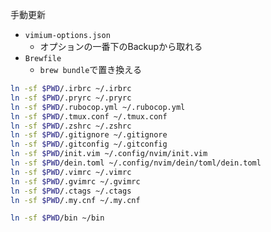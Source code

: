 手動更新

- `vimium-options.json`
  - オプションの一番下のBackupから取れる
- `Brewfile`
  - `brew bundle`で置き換える


```bash
ln -sf $PWD/.irbrc ~/.irbrc
ln -sf $PWD/.pryrc ~/.pryrc
ln -sf $PWD/.rubocop.yml ~/.rubocop.yml
ln -sf $PWD/.tmux.conf ~/.tmux.conf
ln -sf $PWD/.zshrc ~/.zshrc
ln -sf $PWD/.gitignore ~/.gitignore
ln -sf $PWD/.gitconfig ~/.gitconfig
ln -sf $PWD/init.vim ~/.config/nvim/init.vim
ln -sf $PWD/dein.toml ~/.config/nvim/dein/toml/dein.toml
ln -sf $PWD/.vimrc ~/.vimrc
ln -sf $PWD/.gvimrc ~/.gvimrc
ln -sf $PWD/.ctags ~/.ctags
ln -sf $PWD/.my.cnf ~/.my.cnf

ln -sf $PWD/bin ~/bin
```
